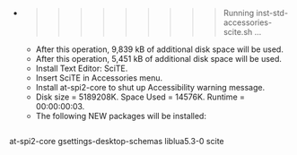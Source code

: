 * >>>>>>>>> Running inst-std-accessories-scite.sh ...
  * After this operation, 9,839 kB of additional disk space will be used.
  * After this operation, 5,451 kB of additional disk space will be used.
  * Install Text Editor: SciTE.
  * Insert SciTE in Accessories menu.
  * Install at-spi2-core to shut up Accessibility warning message.
  * Disk size = 5189208K. Space Used = 14576K. Runtime = 00:00:00:03.
  * The following NEW packages will be installed:
  ```bash
at-spi2-core gsettings-desktop-schemas liblua5.3-0 scite
  ```
